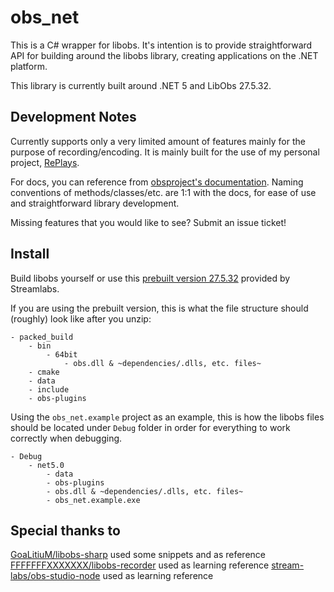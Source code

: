 # obs_net
This is a C# wrapper for libobs. It's intention is to provide straightforward API for building around the libobs library, creating applications on the .NET platform.

This library is currently built around .NET 5 and LibObs 27.5.32.

## Development Notes
Currently supports only a very limited amount of features mainly for the purpose of recording/encoding. It is mainly built for the use of my personal project, [RePlays](https://github.com/lulzsun/RePlays).

For docs, you can reference from [obsproject's documentation](https://obsproject.com/docs/index.html). Naming conventions of methods/classes/etc. are 1:1 with the docs, for ease of use and straightforward library development.

Missing features that you would like to see? Submit an issue ticket!

## Install
Build libobs yourself or use this [prebuilt version 27.5.32](https://obsstudios3.streamlabs.com/libobs-windows64-release-27.5.32.7z) provided by Streamlabs.

If you are using the prebuilt version, this is what the file structure should (roughly) look like after you unzip:
```
- packed_build
    - bin
        - 64bit
            - obs.dll & ~dependencies/.dlls, etc. files~
    - cmake
    - data
    - include
    - obs-plugins
```

Using the `obs_net.example` project as an example, this is how the libobs files should be located under `Debug` folder in order for everything to work correctly when debugging.

```
- Debug
    - net5.0
        - data
        - obs-plugins
        - obs.dll & ~dependencies/.dlls, etc. files~
        - obs_net.example.exe
```

## Special thanks to
[GoaLitiuM/libobs-sharp](https://github.com/GoaLitiuM/libobs-sharp) used some snippets and as reference
[FFFFFFFXXXXXXX/libobs-recorder](https://github.com/FFFFFFFXXXXXXX/libobs-recorder) used as learning reference
[stream-labs/obs-studio-node](https://github.com/stream-labs/obs-studio-node) used as learning reference